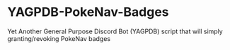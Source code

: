 # YAGPDB-PokeNav-Badges
Yet Another General Purpose Discord Bot (YAGPDB) script that will simply granting/revoking PokeNav badges
